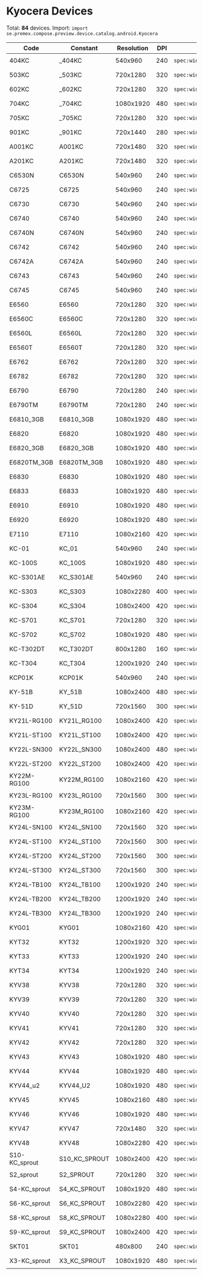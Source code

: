 # Kyocera Devices

Total: **84** devices. Import: `import se.premex.compose.preview.device.catalog.android.Kyocera`

| Code | Constant | Resolution | DPI | Compose Spec | Preview Usage |
|------|----------|------------|-----|-------------|---------------|
| 404KC | _404KC | 540x960 | 240 | `spec:width=540px,height=960px,dpi=240` | `@Preview(device = Kyocera._404KC)` |
| 503KC | _503KC | 720x1280 | 320 | `spec:width=720px,height=1280px,dpi=320` | `@Preview(device = Kyocera._503KC)` |
| 602KC | _602KC | 720x1280 | 320 | `spec:width=720px,height=1280px,dpi=320` | `@Preview(device = Kyocera._602KC)` |
| 704KC | _704KC | 1080x1920 | 480 | `spec:width=1080px,height=1920px,dpi=480` | `@Preview(device = Kyocera._704KC)` |
| 705KC | _705KC | 720x1280 | 320 | `spec:width=720px,height=1280px,dpi=320` | `@Preview(device = Kyocera._705KC)` |
| 901KC | _901KC | 720x1440 | 280 | `spec:width=720px,height=1440px,dpi=280` | `@Preview(device = Kyocera._901KC)` |
| A001KC | A001KC | 720x1480 | 320 | `spec:width=720px,height=1480px,dpi=320` | `@Preview(device = Kyocera.A001KC)` |
| A201KC | A201KC | 720x1480 | 320 | `spec:width=720px,height=1480px,dpi=320` | `@Preview(device = Kyocera.A201KC)` |
| C6530N | C6530N | 540x960 | 240 | `spec:width=540px,height=960px,dpi=240` | `@Preview(device = Kyocera.C6530N)` |
| C6725 | C6725 | 540x960 | 240 | `spec:width=540px,height=960px,dpi=240` | `@Preview(device = Kyocera.C6725)` |
| C6730 | C6730 | 540x960 | 240 | `spec:width=540px,height=960px,dpi=240` | `@Preview(device = Kyocera.C6730)` |
| C6740 | C6740 | 540x960 | 240 | `spec:width=540px,height=960px,dpi=240` | `@Preview(device = Kyocera.C6740)` |
| C6740N | C6740N | 540x960 | 240 | `spec:width=540px,height=960px,dpi=240` | `@Preview(device = Kyocera.C6740N)` |
| C6742 | C6742 | 540x960 | 240 | `spec:width=540px,height=960px,dpi=240` | `@Preview(device = Kyocera.C6742)` |
| C6742A | C6742A | 540x960 | 240 | `spec:width=540px,height=960px,dpi=240` | `@Preview(device = Kyocera.C6742A)` |
| C6743 | C6743 | 540x960 | 240 | `spec:width=540px,height=960px,dpi=240` | `@Preview(device = Kyocera.C6743)` |
| C6745 | C6745 | 540x960 | 240 | `spec:width=540px,height=960px,dpi=240` | `@Preview(device = Kyocera.C6745)` |
| E6560 | E6560 | 720x1280 | 320 | `spec:width=720px,height=1280px,dpi=320` | `@Preview(device = Kyocera.E6560)` |
| E6560C | E6560C | 720x1280 | 320 | `spec:width=720px,height=1280px,dpi=320` | `@Preview(device = Kyocera.E6560C)` |
| E6560L | E6560L | 720x1280 | 320 | `spec:width=720px,height=1280px,dpi=320` | `@Preview(device = Kyocera.E6560L)` |
| E6560T | E6560T | 720x1280 | 320 | `spec:width=720px,height=1280px,dpi=320` | `@Preview(device = Kyocera.E6560T)` |
| E6762 | E6762 | 720x1280 | 320 | `spec:width=720px,height=1280px,dpi=320` | `@Preview(device = Kyocera.E6762)` |
| E6782 | E6782 | 720x1280 | 320 | `spec:width=720px,height=1280px,dpi=320` | `@Preview(device = Kyocera.E6782)` |
| E6790 | E6790 | 720x1280 | 240 | `spec:width=720px,height=1280px,dpi=240` | `@Preview(device = Kyocera.E6790)` |
| E6790TM | E6790TM | 720x1280 | 240 | `spec:width=720px,height=1280px,dpi=240` | `@Preview(device = Kyocera.E6790TM)` |
| E6810_3GB | E6810_3GB | 1080x1920 | 480 | `spec:width=1080px,height=1920px,dpi=480` | `@Preview(device = Kyocera.E6810_3GB)` |
| E6820 | E6820 | 1080x1920 | 480 | `spec:width=1080px,height=1920px,dpi=480` | `@Preview(device = Kyocera.E6820)` |
| E6820_3GB | E6820_3GB | 1080x1920 | 480 | `spec:width=1080px,height=1920px,dpi=480` | `@Preview(device = Kyocera.E6820_3GB)` |
| E6820TM_3GB | E6820TM_3GB | 1080x1920 | 480 | `spec:width=1080px,height=1920px,dpi=480` | `@Preview(device = Kyocera.E6820TM_3GB)` |
| E6830 | E6830 | 1080x1920 | 480 | `spec:width=1080px,height=1920px,dpi=480` | `@Preview(device = Kyocera.E6830)` |
| E6833 | E6833 | 1080x1920 | 480 | `spec:width=1080px,height=1920px,dpi=480` | `@Preview(device = Kyocera.E6833)` |
| E6910 | E6910 | 1080x1920 | 480 | `spec:width=1080px,height=1920px,dpi=480` | `@Preview(device = Kyocera.E6910)` |
| E6920 | E6920 | 1080x1920 | 480 | `spec:width=1080px,height=1920px,dpi=480` | `@Preview(device = Kyocera.E6920)` |
| E7110 | E7110 | 1080x2160 | 420 | `spec:width=1080px,height=2160px,dpi=420` | `@Preview(device = Kyocera.E7110)` |
| KC-01 | KC_01 | 540x960 | 240 | `spec:width=540px,height=960px,dpi=240` | `@Preview(device = Kyocera.KC_01)` |
| KC-100S | KC_100S | 1080x1920 | 480 | `spec:width=1080px,height=1920px,dpi=480` | `@Preview(device = Kyocera.KC_100S)` |
| KC-S301AE | KC_S301AE | 540x960 | 240 | `spec:width=540px,height=960px,dpi=240` | `@Preview(device = Kyocera.KC_S301AE)` |
| KC-S303 | KC_S303 | 1080x2280 | 400 | `spec:width=1080px,height=2280px,dpi=400` | `@Preview(device = Kyocera.KC_S303)` |
| KC-S304 | KC_S304 | 1080x2400 | 420 | `spec:width=1080px,height=2400px,dpi=420` | `@Preview(device = Kyocera.KC_S304)` |
| KC-S701 | KC_S701 | 720x1280 | 320 | `spec:width=720px,height=1280px,dpi=320` | `@Preview(device = Kyocera.KC_S701)` |
| KC-S702 | KC_S702 | 1080x1920 | 480 | `spec:width=1080px,height=1920px,dpi=480` | `@Preview(device = Kyocera.KC_S702)` |
| KC-T302DT | KC_T302DT | 800x1280 | 160 | `spec:width=800px,height=1280px,dpi=160` | `@Preview(device = Kyocera.KC_T302DT)` |
| KC-T304 | KC_T304 | 1200x1920 | 240 | `spec:width=1200px,height=1920px,dpi=240` | `@Preview(device = Kyocera.KC_T304)` |
| KCP01K | KCP01K | 540x960 | 240 | `spec:width=540px,height=960px,dpi=240` | `@Preview(device = Kyocera.KCP01K)` |
| KY-51B | KY_51B | 1080x2400 | 480 | `spec:width=1080px,height=2400px,dpi=480` | `@Preview(device = Kyocera.KY_51B)` |
| KY-51D | KY_51D | 720x1560 | 300 | `spec:width=720px,height=1560px,dpi=300` | `@Preview(device = Kyocera.KY_51D)` |
| KY21L-RG100 | KY21L_RG100 | 1080x2400 | 420 | `spec:width=1080px,height=2400px,dpi=420` | `@Preview(device = Kyocera.KY21L_RG100)` |
| KY21L-ST100 | KY21L_ST100 | 1080x2400 | 420 | `spec:width=1080px,height=2400px,dpi=420` | `@Preview(device = Kyocera.KY21L_ST100)` |
| KY22L-SN300 | KY22L_SN300 | 1080x2400 | 480 | `spec:width=1080px,height=2400px,dpi=480` | `@Preview(device = Kyocera.KY22L_SN300)` |
| KY22L-ST200 | KY22L_ST200 | 1080x2400 | 420 | `spec:width=1080px,height=2400px,dpi=420` | `@Preview(device = Kyocera.KY22L_ST200)` |
| KY22M-RG100 | KY22M_RG100 | 1080x2160 | 420 | `spec:width=1080px,height=2160px,dpi=420` | `@Preview(device = Kyocera.KY22M_RG100)` |
| KY23L-RG100 | KY23L_RG100 | 720x1560 | 300 | `spec:width=720px,height=1560px,dpi=300` | `@Preview(device = Kyocera.KY23L_RG100)` |
| KY23M-RG100 | KY23M_RG100 | 1080x2160 | 420 | `spec:width=1080px,height=2160px,dpi=420` | `@Preview(device = Kyocera.KY23M_RG100)` |
| KY24L-SN100 | KY24L_SN100 | 720x1560 | 320 | `spec:width=720px,height=1560px,dpi=320` | `@Preview(device = Kyocera.KY24L_SN100)` |
| KY24L-ST100 | KY24L_ST100 | 720x1560 | 300 | `spec:width=720px,height=1560px,dpi=300` | `@Preview(device = Kyocera.KY24L_ST100)` |
| KY24L-ST200 | KY24L_ST200 | 720x1560 | 300 | `spec:width=720px,height=1560px,dpi=300` | `@Preview(device = Kyocera.KY24L_ST200)` |
| KY24L-ST300 | KY24L_ST300 | 720x1560 | 300 | `spec:width=720px,height=1560px,dpi=300` | `@Preview(device = Kyocera.KY24L_ST300)` |
| KY24L-TB100 | KY24L_TB100 | 1200x1920 | 240 | `spec:width=1200px,height=1920px,dpi=240` | `@Preview(device = Kyocera.KY24L_TB100)` |
| KY24L-TB200 | KY24L_TB200 | 1200x1920 | 240 | `spec:width=1200px,height=1920px,dpi=240` | `@Preview(device = Kyocera.KY24L_TB200)` |
| KY24L-TB300 | KY24L_TB300 | 1200x1920 | 240 | `spec:width=1200px,height=1920px,dpi=240` | `@Preview(device = Kyocera.KY24L_TB300)` |
| KYG01 | KYG01 | 1080x2160 | 420 | `spec:width=1080px,height=2160px,dpi=420` | `@Preview(device = Kyocera.KYG01)` |
| KYT32 | KYT32 | 1200x1920 | 320 | `spec:width=1200px,height=1920px,dpi=320` | `@Preview(device = Kyocera.KYT32)` |
| KYT33 | KYT33 | 1200x1920 | 240 | `spec:width=1200px,height=1920px,dpi=240` | `@Preview(device = Kyocera.KYT33)` |
| KYT34 | KYT34 | 1200x1920 | 240 | `spec:width=1200px,height=1920px,dpi=240` | `@Preview(device = Kyocera.KYT34)` |
| KYV38 | KYV38 | 720x1280 | 320 | `spec:width=720px,height=1280px,dpi=320` | `@Preview(device = Kyocera.KYV38)` |
| KYV39 | KYV39 | 720x1280 | 320 | `spec:width=720px,height=1280px,dpi=320` | `@Preview(device = Kyocera.KYV39)` |
| KYV40 | KYV40 | 720x1280 | 320 | `spec:width=720px,height=1280px,dpi=320` | `@Preview(device = Kyocera.KYV40)` |
| KYV41 | KYV41 | 720x1280 | 320 | `spec:width=720px,height=1280px,dpi=320` | `@Preview(device = Kyocera.KYV41)` |
| KYV42 | KYV42 | 720x1280 | 320 | `spec:width=720px,height=1280px,dpi=320` | `@Preview(device = Kyocera.KYV42)` |
| KYV43 | KYV43 | 1080x1920 | 480 | `spec:width=1080px,height=1920px,dpi=480` | `@Preview(device = Kyocera.KYV43)` |
| KYV44 | KYV44 | 1080x1920 | 480 | `spec:width=1080px,height=1920px,dpi=480` | `@Preview(device = Kyocera.KYV44)` |
| KYV44_u2 | KYV44_U2 | 1080x1920 | 480 | `spec:width=1080px,height=1920px,dpi=480` | `@Preview(device = Kyocera.KYV44_U2)` |
| KYV45 | KYV45 | 1080x2160 | 480 | `spec:width=1080px,height=2160px,dpi=480` | `@Preview(device = Kyocera.KYV45)` |
| KYV46 | KYV46 | 1080x1920 | 480 | `spec:width=1080px,height=1920px,dpi=480` | `@Preview(device = Kyocera.KYV46)` |
| KYV47 | KYV47 | 720x1480 | 320 | `spec:width=720px,height=1480px,dpi=320` | `@Preview(device = Kyocera.KYV47)` |
| KYV48 | KYV48 | 1080x2280 | 420 | `spec:width=1080px,height=2280px,dpi=420` | `@Preview(device = Kyocera.KYV48)` |
| S10-KC_sprout | S10_KC_SPROUT | 1080x2400 | 420 | `spec:width=1080px,height=2400px,dpi=420` | `@Preview(device = Kyocera.S10_KC_SPROUT)` |
| S2_sprout | S2_SPROUT | 720x1280 | 320 | `spec:width=720px,height=1280px,dpi=320` | `@Preview(device = Kyocera.S2_SPROUT)` |
| S4-KC_sprout | S4_KC_SPROUT | 1080x1920 | 480 | `spec:width=1080px,height=1920px,dpi=480` | `@Preview(device = Kyocera.S4_KC_SPROUT)` |
| S6-KC_sprout | S6_KC_SPROUT | 1080x2280 | 420 | `spec:width=1080px,height=2280px,dpi=420` | `@Preview(device = Kyocera.S6_KC_SPROUT)` |
| S8-KC_sprout | S8_KC_SPROUT | 1080x2280 | 400 | `spec:width=1080px,height=2280px,dpi=400` | `@Preview(device = Kyocera.S8_KC_SPROUT)` |
| S9-KC_sprout | S9_KC_SPROUT | 1080x2400 | 420 | `spec:width=1080px,height=2400px,dpi=420` | `@Preview(device = Kyocera.S9_KC_SPROUT)` |
| SKT01 | SKT01 | 480x800 | 240 | `spec:width=480px,height=800px,dpi=240` | `@Preview(device = Kyocera.SKT01)` |
| X3-KC_sprout | X3_KC_SPROUT | 1080x1920 | 480 | `spec:width=1080px,height=1920px,dpi=480` | `@Preview(device = Kyocera.X3_KC_SPROUT)` |

<!-- Generated automatically. Do not edit manually. -->
